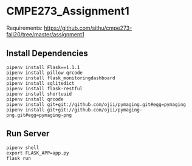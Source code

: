 # CMPE273_Assignment1

Requirements:
https://github.com/sithu/cmpe273-fall20/tree/master/assignment1

## Install Dependencies

```
pipenv install Flask==1.1.1
pipenv install pillow qrcode
pipenv install flask_monitoringdashboard
pipenv install sqlitedict
pipenv install flask-restful
pipenv install shortuuid
pipenv install qrcode
pipenv install git+git://github.com/ojii/pymaging.git#egg=pymaging
pipenv install git+git://github.com/ojii/pymaging-png.git#egg=pymaging-png
```

## Run Server

```
pipenv shell
export FLASK_APP=app.py
flask run
```
